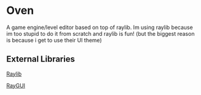 # Oven
A game engine/level editor based on top of raylib. Im using raylib because im too stupid to do it from scratch and raylib is fun! (but the biggest reason is because i get to use their UI theme)

External Libraries
---
[Raylib](https://github.com/raysan5/raylib)

[RayGUI](https://github.com/raysan5/raygui)

